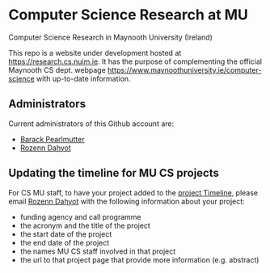 # Computer Science Research at MU
Computer Science Research in Maynooth University (Ireland)

This repo is a website under development hosted at <a href="https://research.cs.nuim.ie" target="_blank">https://research.cs.nuim.ie</a>.
It has the purpose of  complementing the official Maynooth CS dept. webpage <a href="https://www.maynoothuniversity.ie/computer-science" target="_blank">https://www.maynoothuniversity.ie/computer-science</a>
with up-to-date information. 

## Administrators

Current administrators of this Github account are:
- [Barack Pearlmutter](https://www.maynoothuniversity.ie/faculty-science-engineering/our-people/barak-pearlmutter)
- [Rozenn Dahyot](https://www.maynoothuniversity.ie/faculty-science-engineering/our-people/rozenn-dahyot)

## Updating the timeline for MU CS projects

For CS MU staff, to have your project added to the [project Timeline](https://research.cs.nuim.ie/MUCSprojects.html), please email [Rozenn Dahyot](https://www.maynoothuniversity.ie/faculty-science-engineering/our-people/rozenn-dahyot) with the following information about your project:
- funding agency and call programme
- the acronym and the title of the project
- the start date of the project
- the end date of the project
- the names MU CS staff involved in that project
- the url to that project page that provide more information (e.g. abstract)
